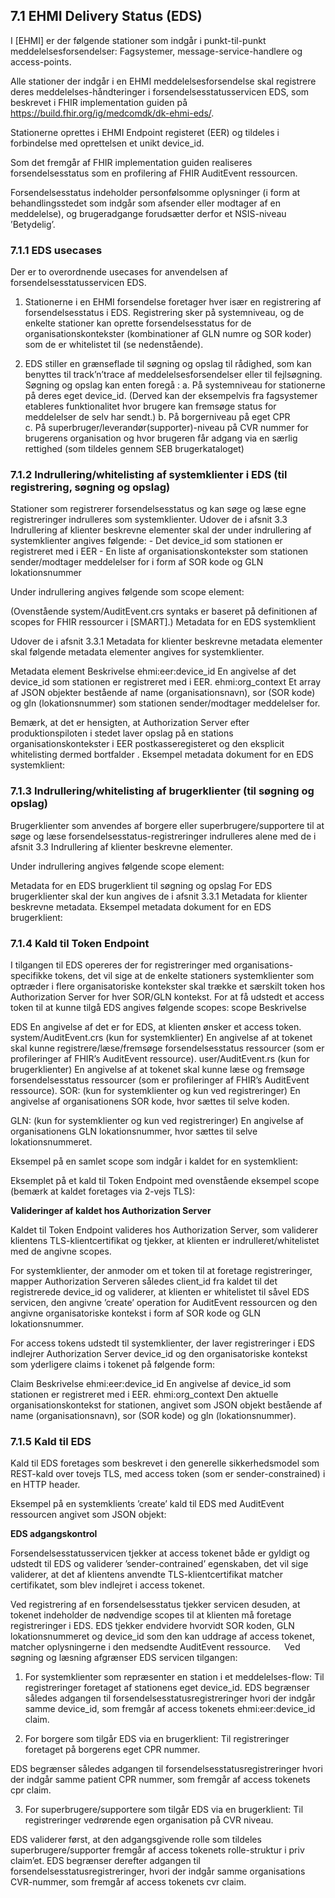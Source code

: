 ## 7.1	EHMI Delivery Status (EDS) 

I [EHMI] er der følgende stationer som indgår i punkt-til-punkt meddelelsesforsendelser: Fagsystemer, message-service-handlere og access-points. 

Alle stationer der indgår i en EHMI meddelelsesforsendelse skal registrere deres meddelelses-håndteringer i forsendelsesstatusservicen EDS, som beskrevet i FHIR implementation guiden på https://build.fhir.org/ig/medcomdk/dk-ehmi-eds/. 

Stationerne oprettes i EHMI Endpoint registeret (EER) og tildeles i forbindelse med oprettelsen et unikt device_id.

Som det fremgår af FHIR implementation guiden realiseres forsendelsesstatus som en profilering af FHIR AuditEvent ressourcen.

Forsendelsesstatus indeholder personfølsomme oplysninger (i form at behandlingsstedet som indgår som afsender eller modtager af en meddelelse), og brugeradgange forudsætter derfor et NSIS-niveau ’Betydelig’.

### 7.1.1	EDS usecases
Der er to overordnende usecases for anvendelsen af forsendelsesstatusservicen EDS.

1.	Stationerne i en EHMI forsendelse foretager hver især en registrering af forsendelsesstatus i EDS. Registrering sker på systemniveau, og de enkelte stationer kan oprette forsendelsesstatus for de organisationskontekster (kombinationer af GLN numre og SOR koder) som de er whitelistet til (se nedenstående).

2.	EDS stiller en grænseflade til søgning og opslag til rådighed, som kan benyttes til track’n’trace af meddelelsesforsendelser eller til fejlsøgning.  
Søgning og opslag kan enten foregå  :
    a.	På systemniveau for stationerne på deres eget device_id. (Derved kan der eksempelvis fra fagsystemer etableres funktionalitet hvor brugere kan fremsøge status for meddelelser de selv har sendt.)
    b.	På borgerniveau på eget CPR  
    c.	På superbruger/leverandør(supporter)-niveau på CVR nummer for brugerens organisation og hvor brugeren får adgang via en særlig rettighed (som tildeles gennem SEB brugerkataloget)

### 7.1.2	Indrullering/whitelisting af systemklienter i EDS (til registrering, søgning og opslag)
Stationer som registrerer forsendelsesstatus og kan søge og læse egne registreringer indrulleres som systemklienter.
Udover de i afsnit 3.3 Indrullering af klienter beskrevne elementer skal der under indrullering af systemklienter angives følgende:
    - Det device_id som stationen er registreret med i EER
    - En liste af organisationskontekster som stationen sender/modtager meddelelser for i form af SOR kode og GLN lokationsnummer

Under indrullering angives følgende som scope element:
 
(Ovenstående system/AuditEvent.crs syntaks er baseret på definitionen af scopes for FHIR ressourcer i [SMART].)
Metadata for en EDS systemklient

Udover de i afsnit 3.3.1 Metadata for klienter beskrevne metadata elementer skal følgende metadata elementer angives for systemklienter.

Metadata element	Beskrivelse
ehmi:eer:device_id	En angivelse af det device_id som stationen er registreret med i EER.
ehmi:org_context	Et array af JSON objekter bestående af name (organisationsnavn), sor (SOR kode) og gln (lokationsnummer) som stationen sender/modtager meddelelser for.

Bemærk, at det er hensigten, at Authorization Server efter produktionspiloten i stedet laver opslag på en stations organisationskontekster i EER postkasseregisteret og den eksplicit whitelisting dermed bortfalder  .
Eksempel metadata dokument for en EDS systemklient:

### 7.1.3	Indrullering/whitelisting af brugerklienter (til søgning og opslag)
Brugerklienter som anvendes af borgere eller superbrugere/supportere til at søge og læse forsendelsesstatus-registreringer indrulleres alene med de i afsnit 3.3 Indrullering af klienter beskrevne elementer. 

Under indrullering angives følgende scope element:
 
Metadata for en EDS brugerklient til søgning og opslag
For EDS brugerklienter skal der kun angives de i afsnit 3.3.1 Metadata for klienter beskrevne metadata.
Eksempel metadata dokument for en EDS brugerklient:

### 7.1.4	Kald til Token Endpoint

I tilgangen til EDS opereres der for registreringer med organisations-specifikke tokens, det vil sige at de enkelte stationers systemklienter som optræder i flere organisatoriske kontekster skal trække et særskilt token hos Authorization Server for hver SOR/GLN kontekst.
For at få udstedt et access token til at kunne tilgå EDS angives følgende scopes:
scope 	Beskrivelse

EDS	En angivelse af det er for EDS, at klienten ønsker et access token.
system/AuditEvent.crs	(kun for systemklienter) En angivelse af at tokenet skal kunne registrere/læse/fremsøge forsendelsesstatus ressourcer (som er profileringer af FHIR’s AuditEvent ressource).
user/AuditEvent.rs	(kun for brugerklienter) En angivelse af at tokenet skal kunne læse og fremsøge forsendelsesstatus ressourcer (som er profileringer af FHIR’s AuditEvent ressource).
SOR:<XXXXX>	(kun for systemklienter og kun ved registreringer) En angivelse af organisationens SOR kode, hvor <XXXXX> sættes til selve koden.

GLN:<YYYYY>	(kun for systemklienter og kun ved registreringer) En angivelse af organisationens GLN lokationsnummer, hvor <YYYYY> sættes til selve lokationsnummeret.

Eksempel på en samlet scope som indgår i kaldet for en systemklient: 

Eksemplet på et kald til Token Endpoint med ovenstående eksempel scope (bemærk at kaldet foretages via 2-vejs TLS):
 
**Valideringer af kaldet hos Authorization Server**

Kaldet til Token Endpoint valideres hos Authorization Server, som validerer klientens TLS-klientcertifikat og tjekker, at klienten er indrulleret/whitelistet med de angivne scopes. 

For systemklienter, der anmoder om et token til at foretage registreringer, mapper Authorization Serveren således client_id fra kaldet til det registrerede device_id og validerer, at klienten er whitelistet til såvel EDS servicen, den angivne ’create’ operation for AuditEvent ressourcen og den angivne organisatoriske kontekst i form af SOR kode og GLN lokationsnummer. 

For access tokens udstedt til systemklienter, der laver registreringer i EDS indlejrer Authorization Server device_id og den organisatoriske kontekst som yderligere claims i tokenet på følgende form:

Claim	Beskrivelse
ehmi:eer:device_id	En angivelse af device_id som stationen er registreret med i EER.
ehmi:org_context	Den aktuelle organisationskontekst for stationen, angivet som JSON objekt bestående af name (organisationsnavn), sor (SOR kode) og gln (lokationsnummer).

### 7.1.5	Kald til EDS

Kald til EDS foretages som beskrevet i den generelle sikkerhedsmodel som REST-kald over tovejs TLS, med access token (som er sender-constrained) i en HTTP header.

Eksempel på en systemklients ’create’ kald til EDS med AuditEvent  ressourcen angivet som JSON objekt:
 
**EDS adgangskontrol**

Forsendelsesstatusservicen tjekker at access tokenet både er gyldigt og udstedt til EDS og validerer ’sender-contrained’ egenskaben, det vil sige validerer, at det af klientens anvendte TLS-klientcertifikat matcher certifikatet, som blev indlejret i access tokenet. 

Ved registrering af en forsendelsesstatus tjekker servicen desuden, at tokenet indeholder de nødvendige scopes til at klienten må foretage registreringer i EDS. EDS tjekker endvidere hvorvidt SOR koden, GLN lokationsnummeret og device_id som den kan uddrage af access tokenet, matcher oplysningerne i den medsendte AuditEvent ressource.
 
Ved søgning og læsning afgrænser EDS servicen tilgangen:

1.	For systemklienter som repræsenter en station i et meddelelses-flow: Til registreringer foretaget af stationens eget device_id.
EDS begrænser således adgangen til forsendelsesstatusregistreringer hvori der indgår samme device_id, som fremgår af access tokenets ehmi:eer:device_id claim.

2.	For borgere som tilgår EDS via en brugerklient: Til registreringer foretaget på borgerens eget CPR nummer.

EDS begrænser således adgangen til forsendelsesstatusregistreringer hvori der indgår samme patient CPR nummer, som fremgår af access tokenets cpr claim.

3.	For superbrugere/supportere som tilgår EDS via en brugerklient: Til registreringer vedrørende egen organisation på CVR niveau.

EDS validerer først, at den adgangsgivende rolle  som tildeles superbrugere/supporter fremgår af access tokenets rolle-struktur i priv claim’et. EDS begrænser derefter adgangen til forsendelsesstatusregistreringer, hvori der indgår samme organisations CVR-nummer, som fremgår af access tokenets cvr claim.
